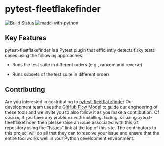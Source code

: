 # pytest-fleetflakefinder

[![Build Status](https://travis-ci.com/testprogress/pytest-fleetflakefinder.svg?branch=master)](https://travis-ci.com/testprogress/pytest-fleetflakefinder) [![made-with-python](https://img.shields.io/badge/Made%20with-Python-orange.svg)](https://www.python.org/)

## Key Features

pytest-fleetflakefinder is a Pytest plugin that efficiently detects flaky tests
cases using the following approaches:

* Runs the test suite in different orders (e.g., random and reverse)

* Runs subsets of the test suite in different orders

## Contributing

Are you interested in contributing to
[pytest-fleetflakefinder](https://github.com/testprogress/pytest-fleetflakefinder)
Our development team uses the [GitHub Flow
Model](https://guides.github.com/introduction/flow/) to guide our engineering of
these tools and we invite you to also follow it as you make a contribution. Of
course, if you have any problems with installing, testing, or using
pytest-fleetflakefinder, then please raise an issue associated with this Git
repository using the "Issues" link at the top of this site. The contributors to
this project will do all that they can to resolve your issue and ensure that the
entire tool works well in your Python development environment.

